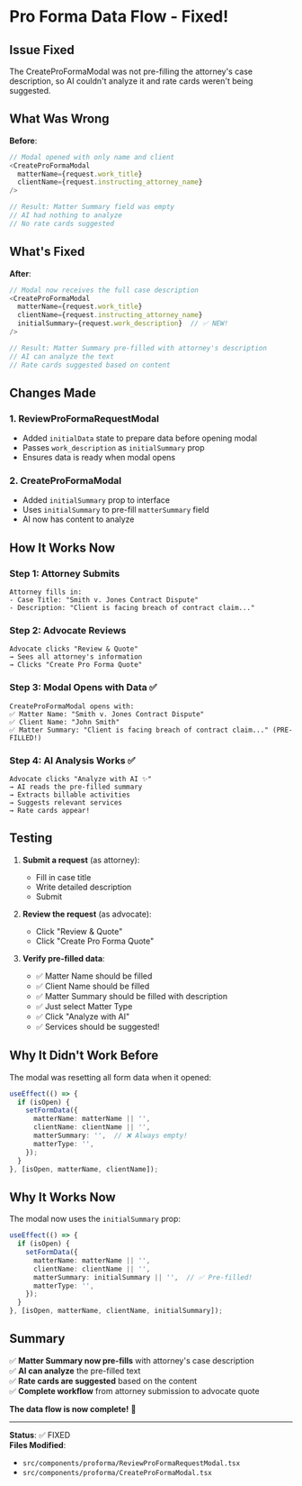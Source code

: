 # Pro Forma Data Flow - Fixed!

## Issue Fixed

The CreateProFormaModal was not pre-filling the attorney's case description, so AI couldn't analyze it and rate cards weren't being suggested.

## What Was Wrong

**Before**:
```typescript
// Modal opened with only name and client
<CreateProFormaModal
  matterName={request.work_title}
  clientName={request.instructing_attorney_name}
/>

// Result: Matter Summary field was empty
// AI had nothing to analyze
// No rate cards suggested
```

## What's Fixed

**After**:
```typescript
// Modal now receives the full case description
<CreateProFormaModal
  matterName={request.work_title}
  clientName={request.instructing_attorney_name}
  initialSummary={request.work_description}  // ✅ NEW!
/>

// Result: Matter Summary pre-filled with attorney's description
// AI can analyze the text
// Rate cards suggested based on content
```

## Changes Made

### 1. ReviewProFormaRequestModal
- Added `initialData` state to prepare data before opening modal
- Passes `work_description` as `initialSummary` prop
- Ensures data is ready when modal opens

### 2. CreateProFormaModal
- Added `initialSummary` prop to interface
- Uses `initialSummary` to pre-fill `matterSummary` field
- AI now has content to analyze

## How It Works Now

### Step 1: Attorney Submits
```
Attorney fills in:
- Case Title: "Smith v. Jones Contract Dispute"
- Description: "Client is facing breach of contract claim..."
```

### Step 2: Advocate Reviews
```
Advocate clicks "Review & Quote"
→ Sees all attorney's information
→ Clicks "Create Pro Forma Quote"
```

### Step 3: Modal Opens with Data ✅
```
CreateProFormaModal opens with:
✅ Matter Name: "Smith v. Jones Contract Dispute"
✅ Client Name: "John Smith"
✅ Matter Summary: "Client is facing breach of contract claim..." (PRE-FILLED!)
```

### Step 4: AI Analysis Works ✅
```
Advocate clicks "Analyze with AI ✨"
→ AI reads the pre-filled summary
→ Extracts billable activities
→ Suggests relevant services
→ Rate cards appear!
```

## Testing

1. **Submit a request** (as attorney):
   - Fill in case title
   - Write detailed description
   - Submit

2. **Review the request** (as advocate):
   - Click "Review & Quote"
   - Click "Create Pro Forma Quote"

3. **Verify pre-filled data**:
   - ✅ Matter Name should be filled
   - ✅ Client Name should be filled
   - ✅ Matter Summary should be filled with description
   - ✅ Just select Matter Type
   - ✅ Click "Analyze with AI"
   - ✅ Services should be suggested!

## Why It Didn't Work Before

The modal was resetting all form data when it opened:

```typescript
useEffect(() => {
  if (isOpen) {
    setFormData({
      matterName: matterName || '',
      clientName: clientName || '',
      matterSummary: '',  // ❌ Always empty!
      matterType: '',
    });
  }
}, [isOpen, matterName, clientName]);
```

## Why It Works Now

The modal now uses the `initialSummary` prop:

```typescript
useEffect(() => {
  if (isOpen) {
    setFormData({
      matterName: matterName || '',
      clientName: clientName || '',
      matterSummary: initialSummary || '',  // ✅ Pre-filled!
      matterType: '',
    });
  }
}, [isOpen, matterName, clientName, initialSummary]);
```

## Summary

✅ **Matter Summary now pre-fills** with attorney's case description  
✅ **AI can analyze** the pre-filled text  
✅ **Rate cards are suggested** based on the content  
✅ **Complete workflow** from attorney submission to advocate quote  

**The data flow is now complete!** 🎉

---

**Status**: ✅ FIXED  
**Files Modified**:
- `src/components/proforma/ReviewProFormaRequestModal.tsx`
- `src/components/proforma/CreateProFormaModal.tsx`
